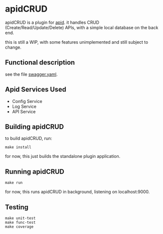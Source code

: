 # apidCRUD

apidCRUD is a plugin for 
[apid](http://github.com/30x/apid).
it handles CRUD (Create/Read/Update/Delete) APIs,
with a simple local database on the back end.

this is still a WIP,
with some features unimplemented and still subject to change.

## Functional description

see the file [swagger.yaml](swagger.yaml).

## Apid Services Used

* Config Service
* Log Service
* API Service

## Building apidCRUD

to build apidCRUD, run:
```
make install
```

for now, this just builds the standalone plugin application.

## Running apidCRUD
 
```
make run
```

for now, this runs apidCRUD in background, listening on localhost:9000.

## Testing
 
```
make unit-test
make func-test
make coverage
```


